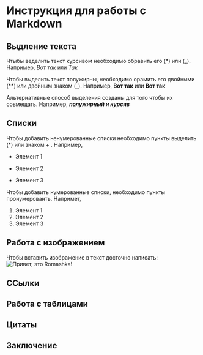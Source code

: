 # Инструкция для работы с Markdown 

## Выдление текста 

Чтыбы веделить текст курсивом необходимо обравить его (*) или (_). Например, *Вот так* или _Так_

Чтобы выделить текст полужирны, необходимо орамить его двойными (**) или двойным знаком (_). Например, **Вот так** или __Вот так__
 
Альтернативные способ выделения созданы для того чтобы их совмещать. Например, **_полужирный и курсив_**  

## Списки 

Чтобы добавить ненумерованные списки необходимо пункты выделить (*) или знаком + . Например,
* Элемент 1

* Элемент 2
+ Элемент 3

Чтобы добавить нумерованные списки, необходимо пункты пронумерованть. Напримет,
1. Элемент 1
2. Элемент 2
3. Элемент 3 

## Работа с изображением

Чтобы вставить изображение в текст досточно написать: 
![Привет, это Romashka!](Romashka.jpg)

## ССылки 

## Работа с таблицами 

## Цитаты

## Заключение 